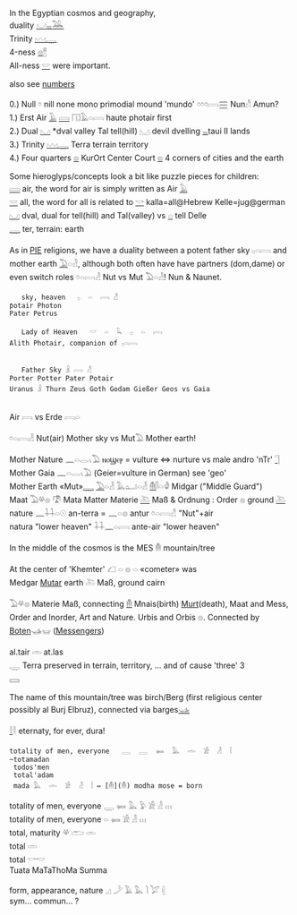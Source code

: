 In the Egyptian cosmos and geography,   
duality [𓈋](𓈋)[𓈇](𓈇)[𓅒](𓅒)  
Trinity [𓈉](𓈉)[𓇾](𓇾)    
4-ness [𓊖](𓊖)[𓊽](𓊽)  
All-ness [𓎟](𓎟) were important.  
  
also see [numbers](numbers)  
  
0.) Null 𓏌 nill none mono primodial mound 'mundo' 𓏌𓏌𓏌𓇯[𓈗](𓈗) Nun𓀭 Amun?  
1.) Erst Air [𓄿](𓄿) [𓇯](𓇯) 𓉔𓄿𓏏𓇯 haute photair first  
2.) Dual [𓈋](𓈋) *dval valley Tal tell(hill) 𓈋 devil dvelling [𓈇](𓈇)taui II lands  
3.) Trinity [𓈉](𓈉)[𓇾](𓇾) Terra terrain territory    
4.) Four quarters [𓊖](𓊖) KurOrt Center Court [𓊖](𓊖) 4 corners of cities and the earth  
  
  
Some hieroglyps/concepts look a bit like puzzle pieces for children:  
[𓇯](𓇯) air, the word for air is simply written as Air [𓄿](𓄿)  
[𓎟](𓎟) all, the word for all is related to [𓎡](𓎡) kalla=all@Hebrew Kelle=jug@german  
[𓈋](𓈋) dval, dual for tell(hill) and Tal(valley) vs [𓏏](𓏏) tell Delle  
[𓇾](𓇾) ter, terrain: earth  
  
As in [PIE](PIE) religions, we have a duality between a potent father sky 𓊪𓏏𓇯 and mother earth [𓅐](𓅐)𓏏𓁐, although both often have have partners (dom,dame) or even switch roles 𓏌𓏏𓇯𓁐 Nut vs Mut 𓅐𓏏𓁐! Nun & Naunet.  
  
```  
   sky, heaven   𓊪  𓏏  𓇯 𓀭   
ƥotair Photon  
Pater Petrus  
  
   Lady of Heaven   𓎟  𓏏  𓆗  𓊪  𓏏  𓇯   
Alith Photair, companion of 𓊪𓏏𓇯   
  
  
   Father Sky 𓏎 𓇯 𓀭   
Porter Potter Pater Potair  
Uranus 𓏎 Thurn Zeus Goth Godam Gießer Geos vs Gaia  
  
```  
  
Air 𓇯 vs Erde 𓇯𓏏    
  
𓏌𓏏𓇯𓁐 Nut(air) Mother sky vs Mut𓅐 Mother earth!  
  
Mother Nature 𓈖𓏏𓂋𓏯𓅐  ⲛⲟϣⲉⲣ = vulture ⇔ nurture vs male andro 'nTr' [𓊹](𓊹)   
Mother Gaia 𓈖𓏏𓂋𓏯𓅐   (Geier=vulture in German) see 'geo'  
Mother Earth «Mut»[𓇾](𓇾)  [𓅐](𓅐)𓏏𓁐 𓅓𓂠𓏏𓁐 [𓄟](𓄟)𓋴𓏏𓁒 Midgar ("Middle Guard")   
Maat 𓅐𓋬𓊖  𓍝 Mata Matter Materie [𓍅](𓍅) Maß & Ordnung : Order 𓊖 ground [𓍅](𓍅)   
nature  𓈖𓇑𓇑𓏏𓇳 an-terra = 𓈖𓏏𓊖 antur  𓏌𓏏𓇯𓀭  "Nut"+air  
natura "lower heaven"   𓇑𓇑𓈖𓏏𓇯  ante-air "lower heaven"  
  
  
In the middle of the cosmos is the MES 𓄟 mountain/tree  
  
At the center of 'Khemter' 𓆎  𓏏  𓊖  𓏏 «cometer» was  
 Medgar [Mutar](𓅐) earth 𓍅 Maß, ground cairn   
  
𓅐𓋬𓊖 Materie Maß, connecting [𓄟](𓄟) Mnais(birth) [Murt](Murt)(death), Maat and Mess, Order and Inorder, Art and Nature. Urbis and Orbis 𓊖. Connected by [Boten](Ba)𓊛𓊠 ([Messengers](Musen))  
  
al.tair  𓏛   at.las    
𓇾 Terra preserved in terrain, territory, … and of cause 'three' 3  
𓈙   
  
The name of this mountain/tree was birch/Berg (first religious center possibly al Burj Elbruz), connected via barges[𓊛](𓊛)  
  
[𓎛](𓎛)𓎛  eternaty, for ever, dura!  
  
```  
totality of men, everyone   𓇿  𓇿  𓍃  𓅓  𓏛  𓀀  𓁐  𓏪   
~totamadan  
 todos'men  
 total'adam  
 mada 𓅓  𓏛  𓀀  𓁐  𓏪 ⇔ [𓄟](𓄟) modha mose = born  
```  
totality of men, everyone    𓇾  𓍃  𓅓  𓅱  𓀀  𓁐  𓏥   
totality of men, everyone     𓏏  𓍃  𓀀  𓁐  𓏥   
total, maturity   𓋬   𓂧  𓏛   
total   𓏛  
total 𓎡𓎢  
Tuata MaTaThoMa Summa  
  
   form, appearance, nature   𓈎  𓌳  𓄿  𓅓  𓌙  𓅯   𓏜   
sym… commun… ?  
